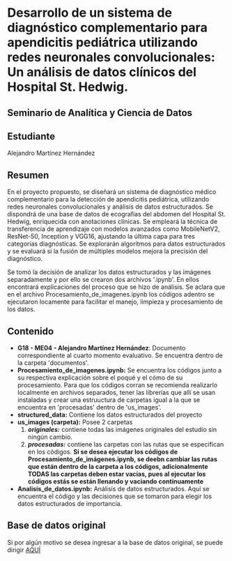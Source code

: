 # Desarrollo de un sistema de diagnóstico complementario para apendicitis pediátrica utilizando redes neuronales convolucionales: Un análisis de datos clínicos del Hospital St. Hedwig.

## Seminario de Analítica y Ciencia de Datos

## Estudiante
Alejandro Martínez Hernández

## Resumen
En el proyecto propuesto, se diseñará un sistema de diagnóstico médico complementario para la detección de apendicitis pediátrica, utilizando redes neuronales convolucionales y análisis de datos estructurados. Se dispondrá de una base de datos de ecografías del abdomen del Hospital St. Hedwig, enriquecida con anotaciones clínicas. Se empleará la técnica de transferencia de aprendizaje con modelos avanzados como MobileNetV2, ResNet-50, Inception y VGG16, ajustando la última capa para tres categorías diagnósticas. Se explorarán algoritmos para datos estructurados y se evaluará si la fusión de múltiples modelos mejora la precisión del diagnóstico.

Se tomó la decisión de analizar los datos estructurados y las imágenes separadamente y por ello se crearon dos archivos '.ipynb'. En ellos encontrará explicaciones del proceso que se hizo de análisis. Se aclara que en el archivo Procesamiento_de_imagenes.ipynb los códigos adentro se ejecutaron locamente para facilitar el manejo, limpieza y procesamiento de los datos.

## Contenido
- **G18 - ME04 - Alejandro Martínez Hernández**: Documento correspondiente al cuarto momento evaluativo. Se encuentra dentro de la carpeta 'documentos'.
- **Procesamiento_de_imagenes.ipynb:** Se encuentra los códigos junto a su respectiva explicación sobre el poqué y el cómo de su procesamiento. Para que los códigos corran se recomienda realizarlo localmente en archivos separados, tener las librerías que allí se usan instaladas y crear una estruuctura de carpetas igual a la que se encuentra en 'procesadas' dentro de 'us_images'. 
- **structured_data:** Contiene los datos estructurados del proyecto
- **us_images (carpeta):** Posee 2 carpetas
    1. ***originales:*** contiene todas las imágenes originales del estudio sin ningún cambio.
    2. ***procesadas:*** contiene las carpetas con las rutas que se especifican en los códigos. **Si se desea ejecutar los códigos de Procesamiento_de_imágenes.ipynb, se deebn cambiar las rutas que están dentro de la carpeta a los códigos, adicionalmente TODAS las carpetas deben estar vacías, pues al ejecutar los códigos estás se están llenando y vaciando continuamente**
- **Analisis_de_datos.ipynb:** Análisis de datos estructurados. Aquí se encuentra el código y las decisiones que se tomaron para elegir los datos estructurados de importancia. 

## Base de datos original
Si por algún motivo se desea ingresar a la base de datos original, se puede dirigir [AQUÍ](https://zenodo.org/records/7711412)